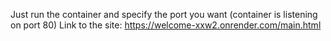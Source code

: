 Just run the container and specify the port you want (container is listening on port 80)
Link to the site: https://welcome-xxw2.onrender.com/main.html
